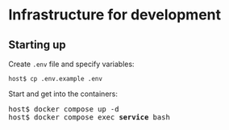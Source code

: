 # Infrastructure for development

## Starting up
Create `.env` file and specify variables:
```
host$ cp .env.example .env
```
Start and get into the containers:
<pre>
host$ docker compose up -d
host$ docker compose exec <b>service</b> bash
</pre>
